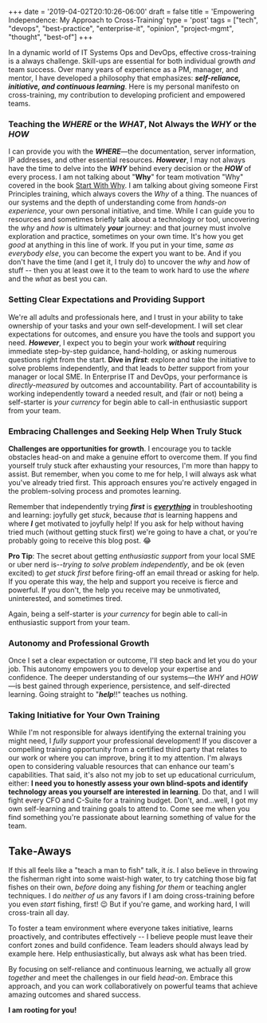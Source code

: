 +++
date = '2019-04-02T20:10:26-06:00'
draft = false
title = 'Empowering Independence: My Approach to Cross-Training'
type = 'post'
tags = ["tech", "devops", "best-practice", "enterprise-it", "opinion", "project-mgmt", "thought", "best-of"]
+++

In a dynamic world of IT Systems Ops and DevOps, effective cross-training is a always challenge. Skill-ups are essential for both individual growth *and* team success. Over many years of experience as a PM, manager, and mentor, I have developed a philosophy that emphasizes: ***self-reliance, initiative, and continuous learning***.  Here is my personal manifesto on cross-training, my contribution to developing proficient and empowered teams. <br />

### Teaching the *WHERE* or the *WHAT*, Not Always the *WHY* or the *HOW*

I can provide you with the ***WHERE***—the documentation, server information, IP addresses, and other essential resources. ***However***, I may not always have the time to delve into the ***WHY*** behind every decision or the ***HOW*** of every process. I am not talking about "**Why**" for team motivation "Why" covered in the book [Start With Why](https://julianwest.me/Blog/start-with-why/).  I am talking about giving someone First Principles training, which always covers the *Why* of a thing.  The nuances of our systems and the depth of understanding come from *hands-on experience*, your own personal initiative, and time. While I can guide you to resources and sometimes briefly talk about a technology or tool, uncovering the *why* and *how* is ultimately ***your*** journey: and that journey must involve exploration and practice, sometimes on your own time.  It's how you get *good* at anything in this line of work.  If you put in your time, *same as everybody else*, you can become the expert you want to be.  And if you don't have the time (and I get it, I truly do) to uncover the *why* and *how* of stuff -- then you at least owe it to the team to work hard to use the *where* and the *what* as best you can.

### Setting Clear Expectations and Providing Support

We're all adults and professionals here, and I trust in your ability to take ownership of your tasks and your own self-development. I will set clear expectations for outcomes, and ensure you have the tools and support you need. ***However***, I expect you to begin your work ***without*** requiring immediate step-by-step guidance, hand-holding, or asking numerous questions right from the start.  **Dive in *first***: explore and take the initiative to solve problems independently, and that leads to *better* support from your manager or local SME.  In Enterprise IT and DevOps, your performance is *directly-measured* by outcomes and accountability.  Part of accountability is working independently toward a needed result, and (fair or not) being a self-starter is *your currency* for begin able to call-in enthusiastic support from your team.

### Embracing Challenges and Seeking Help When Truly Stuck

**Challenges are opportunities for growth**. I encourage you to tackle obstacles head-on and make a genuine effort to overcome them. If you find yourself truly stuck after exhausting your resources, I'm more than happy to assist. But remember, when you come to me for help, I will always ask what you've already tried first. This approach ensures you're actively engaged in the problem-solving process and promotes learning. <br />

Remember that independently trying ***first*** is <u>***everything***</u> in troubleshooting and learning: joyfully get *stuck*, because *that* is learning happens and where ***I*** get motivated to joyfully help!  If you ask for help without having tried much (without getting stuck first) we're going to have a chat, or you're probably going to receive this blog post. 😂  <br />

**Pro Tip**: The secret about getting *enthusiastic support* from your local SME or uber nerd is--*trying to solve problem independently*, and be ok (even excited) to *get stuck first* before firing-off an email thread or asking for help.  If you operate this way, the help and support you receive is fierce and powerful.  If you don't, the help you receive may be unmotivated, uninterested, and sometimes tired.

Again, being a self-starter is *your currency* for begin able to call-in enthusiastic support from your team.
<br />

### Autonomy and Professional Growth

Once I set a clear expectation or outcome, I'll step back and let you do your job. This autonomy empowers you to develop your expertise and confidence. The deeper understanding of our systems—the *WHY* and *HOW*—is best gained through experience, persistence, and self-directed learning.  Going straight to "***help***!!" teaches us nothing. <br />

### Taking Initiative for Your Own Training

While I'm not responsible for always identifying the external training you might need, I *fully support* your professional development! If you discover a compelling training opportunity from a certified third party that relates to our work or where you can improve, bring it to my attention. I'm always open to considering valuable resources that can enhance our team's capabilities.  That said, it's also not my job to set up educational curriculum, either: **I need you to honestly assess your own blind-spots and identify technology areas you yourself are interested in learning**.  Do that, and I will fight every CFO and C-Suite for a training budget. Don't, and...well, I got my own self-learning and training goals to attend to.  Come see me when you find something you're passionate about learning something of value for the team. <br />

## Take-Aways

If this all feels like a "teach a man to fish" talk, it *is*.  I also believe in throwing the fisherman right into some waist-high water, to try catching those big fat fishes on their own, *before* doing any fishing *for them* or teaching angler techniques.  I do *neither of us* any favors if I am doing cross-training before you even *start* fishing, first! 😉  But if you're game, and working hard, I will cross-train all day. <br />

To foster a team environment where everyone takes initiative, learns proactively, and contributes effectively -- I believe people must leave their confort zones and build confidence.  Team leaders should always lead by example here.  Help enthusiastically, but always ask what has been tried. <br /> 

By focusing on self-reliance and continuous learning, we actually all grow *together* and meet the challenges in our field *head-on*. Embrace this approach, and you can work collaboratively on powerful teams that achieve amazing outcomes and shared success.

**I am rooting for you!**